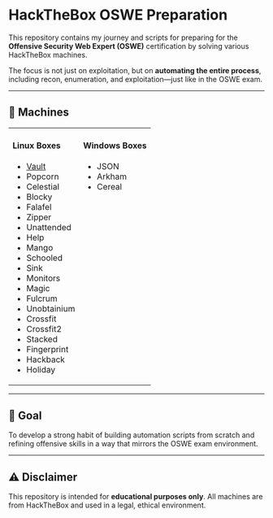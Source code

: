 # HackTheBox OSWE Preparation

This repository contains my journey and scripts for preparing for the **Offensive Security Web Expert (OSWE)** certification by solving various HackTheBox machines.

The focus is not just on exploitation, but on **automating the entire process**, including recon, enumeration, and exploitation—just like in the OSWE exam.

---
## 🎰 Machines

<table>
  <tr>
    <td valign="top">
      <h4>Linux Boxes</h4>
      <ul>
        <li><a href="https://github.com/ahmetartuc/OSWE/tree/main/HTB-TJNULL-PREP/Vault">Vault</a></li>
        <li>Popcorn</li>
        <li>Celestial</li>
        <li>Blocky</li>
        <li>Falafel</li>
        <li>Zipper</li>
        <li>Unattended</li>
        <li>Help</li>
        <li>Mango</li>
        <li>Schooled</li>
        <li>Sink</li>
        <li>Monitors</li>
        <li>Magic</li>
        <li>Fulcrum</li>
        <li>Unobtainium</li>
        <li>Crossfit</li>
        <li>Crossfit2</li>
        <li>Stacked</li>
        <li>Fingerprint</li>
        <li>Hackback</li>
        <li>Holiday</li>
      </ul>
    </td>
    <td valign="top">
      <h4>Windows Boxes</h4>
      <ul>
        <li>JSON</li>
        <li>Arkham</li>
        <li>Cereal</li>
      </ul>
    </td>
  </tr>
</table>

---

## 🎯 Goal

To develop a strong habit of building automation scripts from scratch and refining offensive skills in a way that mirrors the OSWE exam environment.

---

## ⚠️ Disclaimer

This repository is intended for **educational purposes only**. All machines are from HackTheBox and used in a legal, ethical environment.
